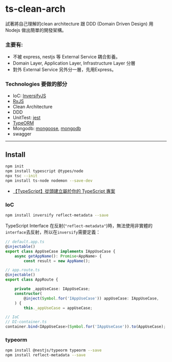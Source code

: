 ts-clean-arch
===

試著將自己理解的clean architecture 跟 DDD (Domain Driven Design) 用 Nodejs 做出簡單的開發架構。

### 主要有:
- 不被 express, nestjs 等 External Service 耦合影養。
- Domain Layer, Application Layer, Infrastructure Layer 分層
- 對外 External Service 另外分一層，先用Express。

### Technologies 要做的部分
- IoC: [InversifyJS](https://github.com/inversify/InversifyJS)
- [RxJS](https://rxjs.dev/)
- Clean Architecture
- DDD
- UnitTest: [jest](https://jestjs.io/)
- [TypeORM]()
- Mongodb: [mongoose](https://github.com/Automattic/mongoose), [mongodb](https://github.com/mongodb/node-mongodb-native)
- swagger

---

## Install



```sh
npm init
npm install typescript @types/node
npx tsc --init
npm install ts-node nodemon --save-dev
```

- [【TypeScript】從頭建立屬於你的 TypeScript 專案](https://nijialin.com/2020/09/19/how-to-build-typescript/)


### IoC

```sh
npm install inversify reflect-metadata --save
```

TypeScript Interface 在反射(`"reflect-metadata"`)時，無法使用非實體的`interface`去反射，所以在`inversify`需要定義：

```ts
// default.app.ts
@injectable()
export class AppUseCase implements IAppUseCase {
    async getAppName(): Promise<AppName> {
        const result = new AppName();

// app.route.ts
@injectable()
export class AppRoute {

    private _appUseCase: IAppUseCase;
    constructor(
        @inject(Symbol.for('IAppUseCase')) appUseCase: IAppUseCase,
    ) {
        this._appUseCase = appUseCase;

// IoC
// DI-container.ts
container.bind<IAppUseCase>(Symbol.for('IAppUseCase')).to(AppUseCase);

```

### typeorm

```sh
npm install @nestjs/typeorm typeorm --save
npm install reflect-metadata --save
```